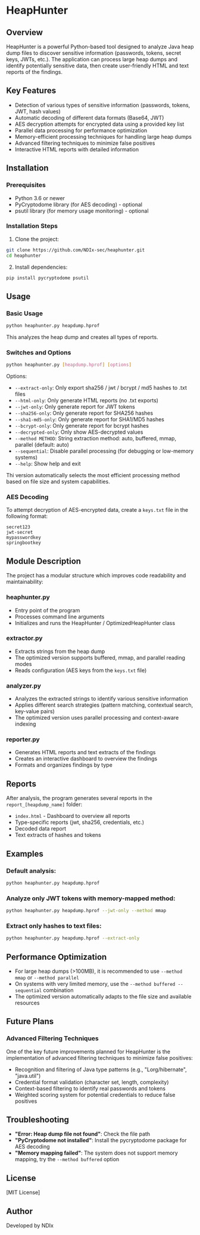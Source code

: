 # HeapHunter

## Overview

HeapHunter is a powerful Python-based tool designed to analyze Java heap dump files to discover sensitive information (passwords, tokens, secret keys, JWTs, etc.). The application can process large heap dumps and identify potentially sensitive data, then create user-friendly HTML and text reports of the findings.

## Key Features

- Detection of various types of sensitive information (passwords, tokens, JWT, hash values)
- Automatic decoding of different data formats (Base64, JWT)
- AES decryption attempts for encrypted data using a provided key list
- Parallel data processing for performance optimization
- Memory-efficient processing techniques for handling large heap dumps
- Advanced filtering techniques to minimize false positives
- Interactive HTML reports with detailed information

## Installation

### Prerequisites

- Python 3.6 or newer
- PyCryptodome library (for AES decoding) - optional
- psutil library (for memory usage monitoring) - optional

### Installation Steps

1. Clone the project:
```bash
git clone https://github.com/NDIx-sec/heaphunter.git
cd heaphunter
```

2. Install dependencies:
```bash
pip install pycryptodome psutil
```

## Usage

### Basic Usage

```bash
python heaphunter.py heapdump.hprof
```

This analyzes the heap dump and creates all types of reports.

### Switches and Options

```bash
python heaphunter.py [heapdump.hprof] [options]
```

Options:
- `--extract-only`: Only export sha256 / jwt / bcrypt / md5 hashes to .txt files
- `--html-only`: Only generate HTML reports (no .txt exports)
- `--jwt-only`: Only generate report for JWT tokens
- `--sha256-only`: Only generate report for SHA256 hashes
- `--sha1-md5-only`: Only generate report for SHA1/MD5 hashes
- `--bcrypt-only`: Only generate report for bcrypt hashes
- `--decrypted-only`: Only show AES-decrypted values
- `--method METHOD`: String extraction method: auto, buffered, mmap, parallel (default: auto)
- `--sequential`: Disable parallel processing (for debugging or low-memory systems)
- `--help`: Show help and exit


Thi version automatically selects the most efficient processing method based on file size and system capabilities.

### AES Decoding

To attempt decryption of AES-encrypted data, create a `keys.txt` file in the following format:

```
secret123
jwt-secret
mypasswordkey
springbootkey
```

## Module Description

The project has a modular structure which improves code readability and maintainability:

### heaphunter.py
- Entry point of the program
- Processes command line arguments
- Initializes and runs the HeapHunter / OptimizedHeapHunter class

### extractor.py
- Extracts strings from the heap dump
- The optimized version supports buffered, mmap, and parallel reading modes
- Reads configuration (AES keys from the `keys.txt` file)

### analyzer.py
- Analyzes the extracted strings to identify various sensitive information
- Applies different search strategies (pattern matching, contextual search, key-value pairs)
- The optimized version uses parallel processing and context-aware indexing

### reporter.py
- Generates HTML reports and text extracts of the findings
- Creates an interactive dashboard to overview the findings
- Formats and organizes findings by type


## Reports

After analysis, the program generates several reports in the `report_[heapdump_name]` folder:

- `index.html` - Dashboard to overview all reports
- Type-specific reports (jwt, sha256, credentials, etc.)
- Decoded data report
- Text extracts of hashes and tokens

## Examples

### Default analysis:
```bash
python heaphunter.py heapdump.hprof
```

### Analyze only JWT tokens with memory-mapped method:
```bash
python heaphunter.py heapdump.hprof --jwt-only --method mmap
```

### Extract only hashes to text files:
```bash
python heaphunter.py heapdump.hprof --extract-only
```

## Performance Optimization

- For large heap dumps (>100MB), it is recommended to use `--method mmap` or `--method parallel`
- On systems with very limited memory, use the `--method buffered --sequential` combination
- The optimized version automatically adapts to the file size and available resources


## Future Plans

### Advanced Filtering Techniques
One of the key future improvements planned for HeapHunter is the implementation of advanced filtering techniques to minimize false positives:

- Recognition and filtering of Java type patterns (e.g., "Lorg/hibernate", "java.util")
- Credential format validation (character set, length, complexity)
- Context-based filtering to identify real passwords and tokens
- Weighted scoring system for potential credentials to reduce false positives


## Troubleshooting

- **"Error: Heap dump file not found"**: Check the file path
- **"PyCryptodome not installed"**: Install the pycryptodome package for AES decoding
- **"Memory mapping failed"**: The system does not support memory mapping, try the `--method buffered` option

## License

[MIT License]

## Author

Developed by NDIx
